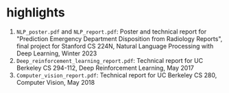 # highlights
1. `NLP_poster.pdf` and `NLP_report.pdf`: Poster and technical report for "Prediction Emergency Department Disposition from Radiology Reports", final project for Stanford CS 224N, Natural Language Processing with Deep Learning, Winter 2023
2. `Deep_reinforcement_learning_report.pdf`: Technical report for UC Berkeley CS 294-112, Deep Reinforcement Learning, May 2017
3. `Computer_vision_report.pdf`: Technical report for UC Berkeley CS 280, Computer Vision, May 2018